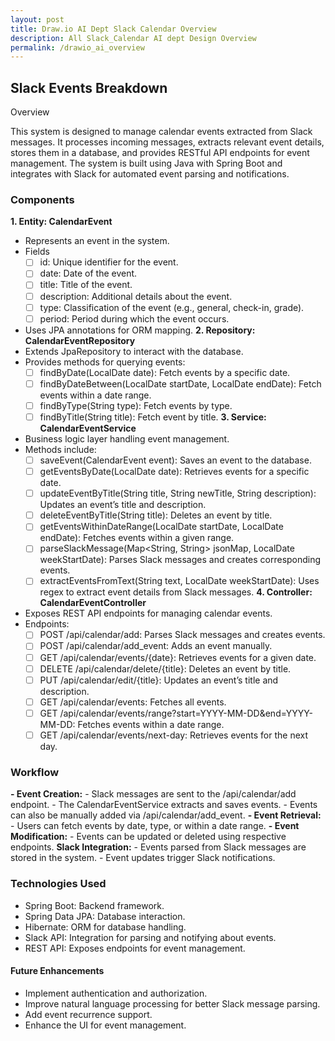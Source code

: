```yaml
---
layout: post
title: Draw.io AI Dept Slack Calendar Overview
description: All Slack_Calendar AI dept Design Overview
permalink: /drawio_ai_overview
---
```

## Slack Events Breakdown 
Overview

This system is designed to manage calendar events extracted from Slack messages. It processes incoming messages, extracts relevant event details, stores them in a database, and provides RESTful API endpoints for event management. The system is built using Java with Spring Boot and integrates with Slack for automated event parsing and notifications.

### Components

**1. Entity: CalendarEvent** 
- Represents an event in the system.
- Fields 
     - [ ] id: Unique identifier for the event.
     - [ ] date: Date of the event.
     - [ ] title: Title of the event.
     - [ ] description: Additional details about the event.
     - [ ] type: Classification of the event (e.g., general, check-in, grade).
     - [ ] period: Period during which the event occurs.
- Uses JPA annotations for ORM mapping.
**2. Repository: CalendarEventRepository**
- Extends JpaRepository to interact with the database.
- Provides methods for querying events:
     - [ ] findByDate(LocalDate date): Fetch events by a specific date.
     - [ ] findByDateBetween(LocalDate startDate, LocalDate endDate): Fetch events within a date range.
     - [ ] findByType(String type): Fetch events by type.
     - [ ] findByTitle(String title): Fetch event by title.
**3. Service: CalendarEventService**
- Business logic layer handling event management.
- Methods include:
     - [ ] saveEvent(CalendarEvent event): Saves an event to the database.
     - [ ] getEventsByDate(LocalDate date): Retrieves events for a specific date.
     - [ ] updateEventByTitle(String title, String newTitle, String description): Updates an event’s title and description.
     - [ ] deleteEventByTitle(String title): Deletes an event by title.
     - [ ] getEventsWithinDateRange(LocalDate startDate, LocalDate endDate): Fetches events within a given range.
     - [ ] parseSlackMessage(Map<String, String> jsonMap, LocalDate weekStartDate): Parses Slack messages and creates corresponding events.
     - [ ] extractEventsFromText(String text, LocalDate weekStartDate): Uses regex to extract event details from Slack messages.
**4. Controller: CalendarEventController**
- Exposes REST API endpoints for managing calendar events.
- Endpoints:
     - [ ] POST /api/calendar/add: Parses Slack messages and creates events.
     - [ ] POST /api/calendar/add_event: Adds an event manually.
     - [ ] GET /api/calendar/events/{date}: Retrieves events for a given date.
     - [ ] DELETE /api/calendar/delete/{title}: Deletes an event by title.
     - [ ] PUT /api/calendar/edit/{title}: Updates an event’s title and description.
     - [ ] GET /api/calendar/events: Fetches all events.
     - [ ] GET /api/calendar/events/range?start=YYYY-MM-DD&end=YYYY-MM-DD: Fetches events within a date range.
     - [ ] GET /api/calendar/events/next-day: Retrieves events for the next day.
### Workflow
**- Event Creation:**
     - Slack messages are sent to the /api/calendar/add endpoint.
     - The CalendarEventService extracts and saves events.
     - Events can also be manually added via /api/calendar/add_event.
**- Event Retrieval:**
     - Users can fetch events by date, type, or within a date range.
**- Event Modification:**
     - Events can be updated or deleted using respective endpoints.
**Slack Integration:**
     - Events parsed from Slack messages are stored in the system.
     - Event updates trigger Slack notifications.
### Technologies Used
- Spring Boot: Backend framework.
- Spring Data JPA: Database interaction.
- Hibernate: ORM for database handling.
- Slack API: Integration for parsing and notifying about events.
- REST API: Exposes endpoints for event management.
#### Future Enhancements
- Implement authentication and authorization.
- Improve natural language processing for better Slack message parsing.
- Add event recurrence support.
- Enhance the UI for event management.


